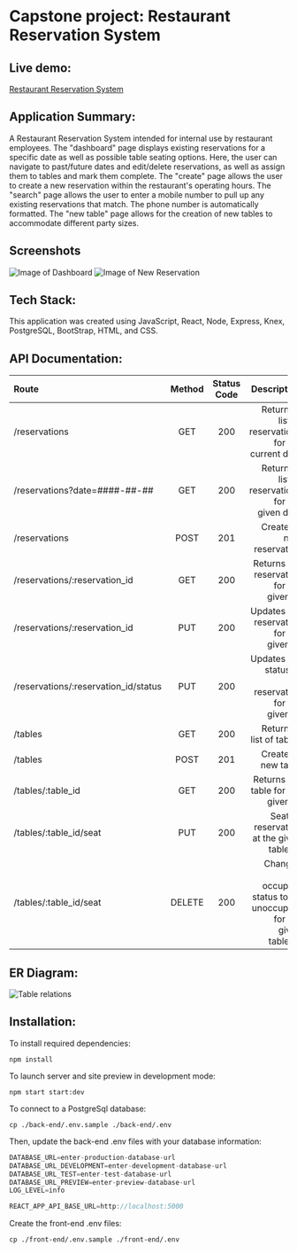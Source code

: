 # Capstone project: Restaurant Reservation System

## Live demo:

[Restaurant Reservation System](https://reservations-anyamg.vercel.app/)  

## Application Summary:

A Restaurant Reservation System intended for internal use by restaurant employees. 
The "dashboard" page displays existing reservations for a specific date as well as possible table seating options. Here, the user can navigate to past/future dates and edit/delete reservations, as well as assign them to tables and mark them complete.
The "create" page allows the user to create a new reservation within the restaurant's operating hours.
The "search" page allows the user to enter a mobile number to pull up any existing reservations that match. The phone number is automatically formatted.
The "new table" page allows for the creation of new tables to accommodate different party sizes.

## Screenshots
![Image of Dashboard](https://i.ibb.co/Z1vzk5t/dash.png)
![Image of New Reservation](https://i.ibb.co/n82jhzc/create.png)

## Tech Stack:

This application was created using JavaScript, React, Node, Express, Knex, PostgreSQL, BootStrap, HTML, and CSS.

## API Documentation:

| Route       | Method      | Status Code | Description   |
| :---        |    :----:   |     :----:   |        ---:  |
| /reservations      | GET   | 200  | Returns a list of reservations for the current date |
| /reservations?date=####-##-##      | GET |  200    | Returns a list of reservations for the given date |
| /reservations      | POST  | 201    | Creates a new reservation |
| /reservations/:reservation_id      | GET  | 200     | Returns the reservation for the given ID |
| /reservations/:reservation_id      | PUT  | 200     | Updates the reservation for the given ID |
| /reservations/:reservation_id/status      | PUT  | 200     | Updates the status of the reservation for the given ID |
| /tables   | GET  | 200      | Returns a list of tables     |
| /tables   | POST  | 201      | Creates a new table     |
| /tables/:table_id   | GET   |   200   | Returns the table for the given ID     |
| /tables/:table_id/seat   | PUT | 200      | Seats a reservation at the given table_id     |
| /tables/:table_id/seat   | DELETE  | 200      | Changes the occupied status to be unoccupied for the given table_id     |

## ER Diagram:

![Table relations](https://i.ibb.co/3S7twJN/erd.png)


## Installation:

To install required dependencies:

`npm install`

To launch server and site preview in development mode:

`npm start start:dev`

To connect to a PostgreSql database:

`cp ./back-end/.env.sample ./back-end/.env`


Then, update the back-end .env files with your database information:

```js
DATABASE_URL=enter-production-database-url
DATABASE_URL_DEVELOPMENT=enter-development-database-url
DATABASE_URL_TEST=enter-test-database-url
DATABASE_URL_PREVIEW=enter-preview-database-url
LOG_LEVEL=info

REACT_APP_API_BASE_URL=http://localhost:5000
```
Create the front-end .env files:
```
cp ./front-end/.env.sample ./front-end/.env
```

